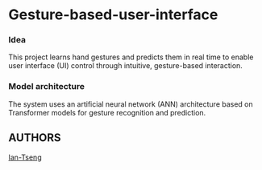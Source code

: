 # Gesture-based-user-interface




### Idea 
This project learns hand gestures and predicts them in real time to enable user interface (UI) control through intuitive, gesture-based interaction.


### Model architecture
The system uses an artificial neural network (ANN) architecture based on Transformer models for gesture recognition and prediction.


## AUTHORS
[Ian-Tseng](https://github.com/Ian-Tseng/)
